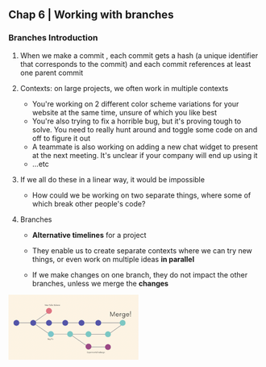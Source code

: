 ## Chap 6 | Working with branches 

### Branches Introduction

1. When we make a commit , each commit gets a hash (a unique identifier that corresponds to the commit) and each commit references at least one parent commit
2. Contexts: on large projects, we often work in multiple contexts
   - You're working on 2 different color scheme variations for your website at the same time, unsure of which you like best
   - You're also trying to fix a horrible bug, but it's proving tough to solve. You need to really hunt around and toggle some code on and off to figure it out
   - A teammate is also working on adding a new chat widget to present at the next meeting. It's unclear if your company will end up using it
   - …etc
3. If we all do these in a linear way, it would be impossible
   - How could we be working on two separate things, where some of which break other people's code?

4. Branches

   - **Alternative timelines** for a project

   - They enable us to create separate contexts where we can try new things, or even work on multiple ideas **in parallel**

   - If we make changes on one branch, they do not impact the other branches, unless we merge the **changes**

<img src="../Assets/branch.png" alt="branch" style="zoom:33%;" />